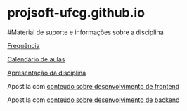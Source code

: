 # projsoft-ufcg.github.io
#Material de suporte e informações sobre a disciplina

[Frequência](https://docs.google.com/spreadsheets/d/e/2PACX-1vRDxs5WfLVcCE8Kjxc0laU25YORJti2Yk0ezUZhS65QrCpulWClD-uRWY-BFzdCIuaPgKUeyHvIm37y/pubhtml?gid=1147082154&single=true)

[Calendário de aulas](https://docs.google.com/spreadsheets/d/e/2PACX-1vRDxs5WfLVcCE8Kjxc0laU25YORJti2Yk0ezUZhS65QrCpulWClD-uRWY-BFzdCIuaPgKUeyHvIm37y/pubhtml?gid=461018101&single=true)

[Apresentação da disciplina](https://docs.google.com/presentation/d/1UkAyvTz05UyQ3RD39vJdp9l88ggwpySZ/edit#slide=id.p11)

Apostila com [conteúdo sobre desenvolvimento de frontend](https://daltonserey.github.io/psoft/)

Apostila com [conteúdo sobre desenvolvimento de backend](https://raquelvl.github.io/psoft/)
